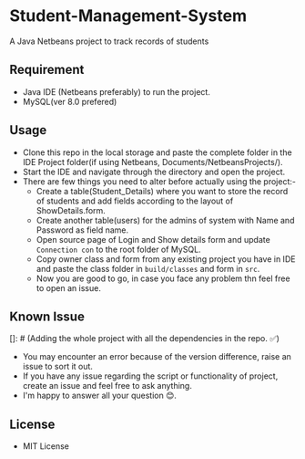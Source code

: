 # Student-Management-System
A Java Netbeans project to track records of students

## Requirement
- Java IDE (Netbeans preferably) to run the project.
- MySQL(ver 8.0 prefered)

## Usage
- Clone this repo in the local storage and paste the complete folder in the IDE Project folder(if using Netbeans, Documents/NetbeansProjects/).
- Start the IDE and navigate through the directory and open the project.
- There are few things you need to alter before actually using the project:-
  - Create a table(Student_Details) where you want to store the record of students and add fields according to the layout of ShowDetails.form.
  - Create another table(users) for the admins of system with Name and Password as field name.
  - Open source page of Login and Show details form and update `Connection con` to the root folder of MySQL.
  - Copy owner class and form from any existing project you have in IDE and paste the class folder in `build/classes` and form in `src`.
  - Now you are good to go, in case you face any problem thn feel free to open an issue.
 
## Known Issue
[]: # (Adding the whole project with all the dependencies in the repo. ✅)
- You may encounter an error because of the version difference, raise an issue to sort it out.
- If you have any issue regarding the script or functionality of project, create an issue and feel free to ask anything.
- I'm happy to answer all your question 😊. 

## License 
- MIT License 
